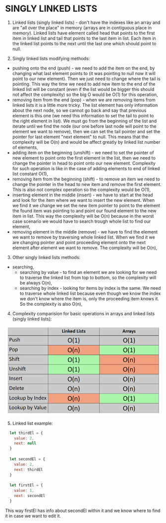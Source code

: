 # SINGLY LINKED LISTS

1. Linked lists (singly linked lists) - don't have the indexes like an array and are "all over the place" in memory (arrays are in contiguous place in memory). Linked lists have element called head that points to the first item in linked list and tail that points to the last item in list. Each item in the linked list points to the next until the last one which should point to null.

2. Singly linked lists modifying methods:

- pushing onto the end (push) - we need to add the item on the end, by changing what last element points to (it was pointing to null now it will point to our new element). Then we just need to change where the tail is pointing. This way the time we need to add new item to the end of the linked list will be constant (even if the list would be bigger this should not affect the complexity) so the big O would be O(1) for this operation,
- removing item from the end (pop) - when we are removing items from linked lists it is a little more tricky. The list element has only information about the next node, so we cannot go back and say that previous element is this one (we need this information to set the tail to point to the right element in list). We must go from the beginning of the list and iterate until we find the node (our one before last node will point to the element we want to remove), then we can set the tail pointer and set the pointer for last element "next element" to null. This means that the complexity will be O(n) and would be affect greatly by linked list number of elements,
- adding item on the beginning (unshift) - we need to set the pointer of new element to point onto the first element in the list, then we need to change the pointer in head to point onto our new element. Complexity for such operation is like in the case of adding elements to end of linked list constant O(1),
- removing item from the beginning (shift) - to remove an item we need to change the pointer in the head to new item and remove the first element. This is also not complex operation so the complexity would be O(1),
- inserting element in the middle (insert) - we have to start at the head and look for the item where we want to insert the new element. When we find it we change we set the new item pointer to point to the element the found item was pointing to and point our found element to the new item in list. This way the complexity will be O(n) because in the worst case scenario we would have to search trough whole list to find our element,
- removing element in the middle (remove) - we have to find the element we want to remove by traversing whole linked list. When we find it we are changing pointer and point proceeding element onto the next element after element we want to remove. The complexity will be O(n),

3. Other singly linked lists methods:

- searching,
  - searching by value - to find an element we are looking for we need to traverse the linked list from top to bottom, so the complexity will be always O(n),
  - searching by index - looking for items by index is the same. We need to traverse whole linked list because even though we know the index we don't know where the item is, only the proceeding item knows it. So the complexity is also O(n),

4. Complexity comparision for basic operations in arrays and linked lists (singly linked lists):

![arrays vs singly linked lists](../assets/linked_lists_vs_arrays_comparision.png)

5. Linked list example:

```js
  let thirdEl = {
    value: 2,
    next: null
  }

  let secondEl = {
    value: 2,
    next: thirdEl
  }

  let firstEl = {
    value: 1,
    next: secondEl
  }
```

This way firstEl has info about secondEl within it and we know where to find it in case we want to edit it.
